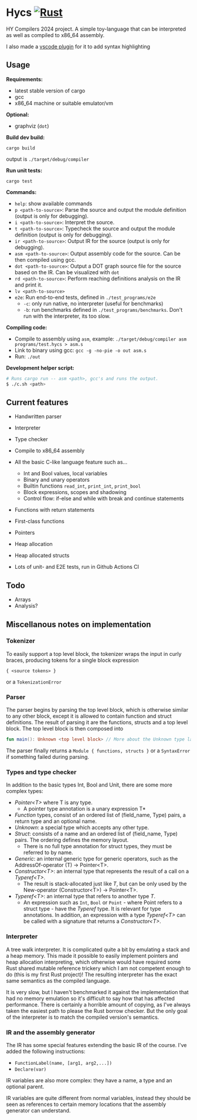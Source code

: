 # Hycs [![Rust](https://github.com/Veikkosuhonen/compiler/actions/workflows/ci.yml/badge.svg?branch=master)](https://github.com/Veikkosuhonen/compiler/actions/workflows/ci.yml)

HY Compilers 2024 project. A simple toy-language that can be interpreted as well as compiled to x86_64 assembly.

I also made a [vscode plugin](https://github.com/Veikkosuhonen/hy-compilers-language-support) for it to add syntax highlighting 

## Usage

**Requirements:**
- latest stable version of cargo
- gcc
- x86_64 machine or suitable emulator/vm

**Optional:**
- graphviz (`dot`)

**Build dev build:**

`cargo build`

output is `./target/debug/compiler`

**Run unit tests:**

`cargo test`


**Commands:**

- `help`: show available commands
- `p <path-to-source>`: Parse the source and output the module definition (output is only for debugging).
- `i <path-to-source>`: Interpret the source.
- `t <path-to-source>`: Typecheck the source and output the module definition (output is only for debugging).
- `ir <path-to-source>`: Output IR for the source (output is only for debugging).
- `asm <path-to-source>`: Output assembly code for the source. Can be then compiled using gcc.
- `dot <path-to-source>`: Output a DOT graph source file for the source based on the IR. Can be visualized with `dot`
- `rd <path-to-source>`: Perform reaching definitions analysis on the IR and print it.
- `lv <path-to-source>`
- `e2e`: Run end-to-end tests, defined in `./test_programs/e2e`
  - `-c`: only run native, no interpreter (useful for benchmarks)
  - `-b`: run benchmarks defined in `./test_programs/benchmarks`. Don't run with the interpreter, its too slow.

**Compiling code:**

- Compile to assembly using `asm`, example: `./target/debug/compiler asm programs/test.hycs > asm.s`
- Link to binary using gcc: `gcc -g -no-pie -o out asm.s`
- Run: `./out`

**Development helper script:**

```bash
# Runs cargo run -- asm <path>, gcc's and runs the output.
$ ./c.sh <path>
```

## Current features

- Handwritten parser
- Interpreter
- Type checker
- Compile to x86_64 assembly

- All the basic C-like language feature such as...
  - Int and Bool values, local variables
  - Binary and unary operators
  - Builtin functions `read_int`, `print_int`, `print_bool`
  - Block expressions, scopes and shadowing
  - Control flow: if-else and while with break and continue statements

- Functions with return statements
- First-class functions
- Pointers
- Heap allocation
- Heap allocated structs
- Lots of unit- and E2E tests, run in Github Actions CI

## Todo

- Arrays
- Analysis?

## Miscellanous notes on implementation

### Tokenizer

To easily support a top level block, the tokenizer wraps the input in curly braces, producing tokens for a single block expression
```
{ <source tokens> }
```
or a `TokenizationError`

### Parser

The parser begins by parsing the top level block, which is otherwise similar to any other block, except it is allowed to contain function and struct definitions. The result of parsing it are the functions, structs and a top level block. The top level block is then composed into 
```kt
fun main(): Unknown <top level block> // More about the Unknown type later
```
The parser finally returns a `Module { functions, structs }` or a `SyntaxError` if something failed during parsing.

### Types and type checker

In addition to the basic types Int, Bool and Unit, there are some more complex types:

- _Pointer\<T>_ where T is any type.
  - A pointer type annotation is a unary expression T*
- _Function_ types, consist of an ordered list of (field_name, Type) pairs, a return type and an optional name.
- _Unknown_: a special type which accepts any other type.
- _Struct_: consists of a name and an ordered list of (field_name, Type) pairs. The ordering defines the memory layout.
  - There is no full type annotation for struct types, they must be referred to by name.
- _Generic_: an internal generic type for generic operators, such as the AddressOf-operator (T) -> Pointer\<T>.
- _Constructor\<T>_: an internal type that represents the result of a call on a _Typeref\<T>_.
  - The result is stack-allocated just like _T_, but can be only used by the New-operator (Constructor\<T>) -> Pointer\<T>.
- _Typeref\<T>_: an internal type that refers to another type _T_.
  - An expression such as `Int`, `Bool` or `Point` - where Point refers to a struct type - have the _Typeref_ type. It is relevant for type annotations. In addition, an expression with a type _Typeref\<T>_ can be called with a signature that returns a _Constructor\<T>_.

### Interpreter

A tree walk interpreter. It is complicated quite a bit by emulating a stack and a heap memory. This made it possible to easily implement pointers and heap allocation interpreting, which otherwise would have required some Rust shared mutable reference trickery which I am not competent enough to do (this is my first Rust project)! The resulting interpreter has the exact same semantics as the compiled language. 

It is very slow, but I haven't benchmarked it against the implementation that had no memory emulation so it's difficult to say how that has affected performance. There is certainly a horrible amount of copying, as I've always taken the easiest path to please the Rust borrow checker. But the only goal of the interpreter is to match the compiled version's semantics.

### IR and the assembly generator

The IR has some special features extending the basic IR of the course. I've added the following instructions:

- `FunctionLabel(name, [arg1, arg2,...])`
- `Declare(var)`

IR variables are also more complex: they have a name, a type and an optional parent. 

IR variables are quite different from normal variables, instead they should be seen as references to certain memory locations that the assembly generator can understand.

